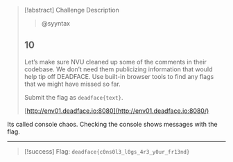 > [!abstract] Challenge Description
> > @syyntax
> ## 10
> Let’s make sure NVU cleaned up some of the comments in their codebase. We don’t need them publicizing information that would help tip off DEADFACE. Use built-in browser tools to find any flags that we might have missed so far.
> 
> Submit the flag as `deadface{text}`.
> 
> [http://env01.deadface.io:8080](http://env01.deadface.io:8080/)

Its called console chaos. Checking the console shows messages with the flag.


---
> [!success] Flag: `deadface{c0ns0l3_l0gs_4r3_y0ur_fr13nd}`
